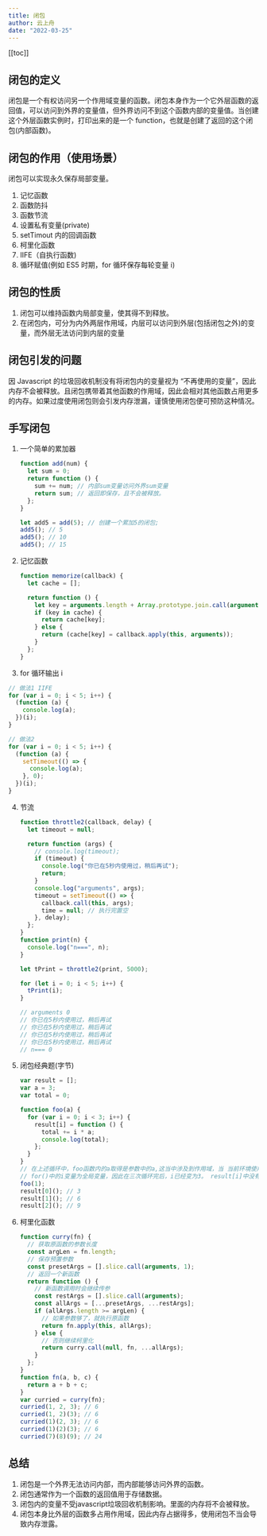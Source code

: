 ```yaml
---
title: 闭包
author: 云上舟
date: "2022-03-25"
---
```


[[toc]]

## 闭包的定义

闭包是一个有权访问另一个作用域变量的函数。闭包本身作为一个它外层函数的返回值，可以访问到外界的变量值，但外界访问不到这个函数内部的变量值。当创建这个外层函数实例时，打印出来的是一个 function，也就是创建了返回的这个闭包(内部函数)。

## 闭包的作用（使用场景）

闭包可以实现永久保存局部变量。

1. 记忆函数
2. 函数防抖
3. 函数节流
4. 设置私有变量(private)
5. setTimout 内的回调函数
6. 柯里化函数
7. IIFE（自执行函数)
8. 循环赋值(例如 ES5 时期，for 循环保存每轮变量 i)

## 闭包的性质

1.  闭包可以维持函数内局部变量，使其得不到释放。
2.  在闭包内，可分为内外两层作用域，内层可以访问到外层(包括闭包之外)的变量，而外层无法访问到内层的变量

## 闭包引发的问题

 因 Javascript 的垃圾回收机制没有将闭包内的变量视为 “不再使用的变量”，因此内存不会被释放。且闭包携带着其他函数的作用域，因此会相对其他函数占用更多的内存。如果过度使用闭包则会引发内存泄漏，谨慎使用闭包便可预防这种情况。

## 手写闭包

1. 一个简单的累加器

   ```js
   function add(num) {
     let sum = 0;
     return function () {
       sum += num; // 内部sum变量访问外界sum变量
       return sum; // 返回即保存，且不会被释放。
     };
   }

   let add5 = add(5); // 创建一个累加5的闭包;
   add5(); // 5
   add5(); // 10
   add5(); // 15
   ```

2. 记忆函数

   ```js
   function memorize(callback) {
     let cache = [];

     return function () {
       let key = arguments.length + Array.prototype.join.call(arguments, ",");
       if (key in cache) {
         return cache[key];
       } else {
         return (cache[key] = callback.apply(this, arguments));
       }
     };
   }
   ```

3. for 循环输出 i

```js
// 做法1 IIFE
for (var i = 0; i < 5; i++) {
  (function (a) {
    console.log(a);
  })(i);
}

// 做法2
for (var i = 0; i < 5; i++) {
  (function (a) {
    setTimeout(() => {
      console.log(a);
    }, 0);
  })(i);
}
```

4. 节流

   ```js
   function throttle2(callback, delay) {
     let timeout = null;

     return function (args) {
       // console.log(timeout);
       if (timeout) {
         console.log("你已在5秒内使用过，稍后再试");
         return;
       }
       console.log("arguments", args);
       timeout = setTimeout(() => {
         callback.call(this, args);
         time = null; // 执行完置空
       }, delay);
     };
   }
   function print(n) {
     console.log("n===", n);
   }

   let tPrint = throttle2(print, 5000);

   for (let i = 0; i < 5; i++) {
     tPrint(i);
   }

   // arguments 0
   // 你已在5秒内使用过，稍后再试
   // 你已在5秒内使用过，稍后再试
   // 你已在5秒内使用过，稍后再试
   // 你已在5秒内使用过，稍后再试
   // n=== 0
   ```

5. 闭包经典题(字节)

   ```js
   var result = [];
   var a = 3;
   var total = 0;

   function foo(a) {
     for (var i = 0; i < 3; i++) {
       result[i] = function () {
         total += i * a;
         console.log(total);
       };
     }
   }
   // 在上述循环中，foo函数内的a取得是参数中的a,这当中涉及到作用域，当 当前环境使用到a但没有声明该值时，便会往上一级作用域去寻找。
   // for()中的i变量为全局变量，因此在三次循环完后，i已经变为3。 result[i]中没有做IIFE处理，因此里面的i取的是全局变量i。所以total每次加的值是 3*1, 3*1 , 3*1
   foo(1);
   result[0](); // 3
   result[1](); // 6
   result[2](); // 9
   ```

6. 柯里化函数

   ```js
   function curry(fn) {
     // 获取原函数的参数长度
     const argLen = fn.length;
     // 保存预置参数
     const presetArgs = [].slice.call(arguments, 1);
     // 返回一个新函数
     return function () {
       // 新函数调用时会继续传参
       const restArgs = [].slice.call(arguments);
       const allArgs = [...presetArgs, ...restArgs];
       if (allArgs.length >= argLen) {
         // 如果参数够了，就执行原函数
         return fn.apply(this, allArgs);
       } else {
         // 否则继续柯里化
         return curry.call(null, fn, ...allArgs);
       }
     };
   }
   function fn(a, b, c) {
     return a + b + c;
   }
   var curried = curry(fn);
   curried(1, 2, 3); // 6
   curried(1, 2)(3); // 6
   curried(1)(2, 3); // 6
   curried(1)(2)(3); // 6
   curried(7)(8)(9); // 24
   ```



## 总结

1.   闭包是一个外界无法访问内部，而内部能够访问外界的函数。
2.   闭包通常作为一个函数的返回值用于存储数据。
3.   闭包内的变量不受javascript垃圾回收机制影响。里面的内存将不会被释放。
4.   闭包本身比外层的函数多占用作用域，因此内存占据得多，使用闭包不当会导致内存泄露。

